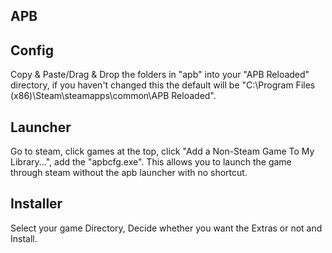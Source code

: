APB
---------------------------------------------------------------------------------------------------------------------------------------------------------
Config
---------------------------------------------------------------------------------------------------------------------------------------------------------
Copy & Paste/Drag & Drop the folders in "apb" into your "APB Reloaded" directory, if you haven't changed this the default will be 
"C:\Program Files (x86)\Steam\steamapps\common\APB Reloaded".

Launcher
---------------------------------------------------------------------------------------------------------------------------------------------------------
Go to steam, click games at the top, click "Add a Non-Steam Game To My Library...", add the "apbcfg.exe".
This allows you to launch the game through steam without the apb launcher with no shortcut.

Installer
---------------------------------------------------------------------------------------------------------------------------------------------------------
Select your game Directory, Decide whether you want the Extras or not and Install.
